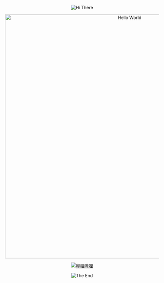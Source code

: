 <p align="center">
    <!-- https://github.com/kyechan99/capsule-render -->
    <img src="https://capsule-render.vercel.app/api?type=waving&color=gradient&height=250&&section=header&text=HI%20THERE&fontSize=90&fontAlign=50&fontAlignY=30&desc=here%20is%20wu&descAlign=50&descSize=30&descAlignY=60&animation=twinkling" alt="Hi There" title="Hi There"/>
</p>
<p align="center">
    <!-- https://github.com/DenverCoder1/readme-typing-svg -->
    <img width="800" src="https://readme-typing-svg.demolab.com?font=LXGW+WenKai+TC&size=22&pause=1000&center=true&vCenter=true&random=false&width=600&lines=thank+you+for+discovering+my+github+homepage!;来者即客👏" alt="Hello World" title="Hello World"/>
</p>
<p align="center">
    <!-- https://github.com/badges/shields --> 
    <a href="https://space.bilibili.com/99813344"><img src="https://img.shields.io/badge/哔哩哔哩-pink?logo=bilibili" alt="哔哩哔哩" title="哔哩哔哩" /></a>
</p>
<p align="center">
    <!-- https://github.com/kyechan99/capsule-render -->
    <img src="https://capsule-render.vercel.app/api?type=waving&color=gradient&height=300&&section=footer&text=THE%20END&fontSize=90&fontAlign=50&fontAlignY=70&desc=TO%20FREE%20WILL,TO%20HUMANITY&descAlign=50&descSize=30&descAlignY=40&animation=twinkling" alt="The End" title="The End"/>
</p>
